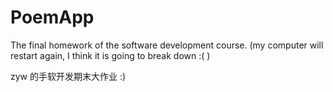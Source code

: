 # PoemApp
The final homework of the software development course.  (my computer will restart again, I think it is going to break down :(  )

zyw 的手软开发期末大作业 :)
